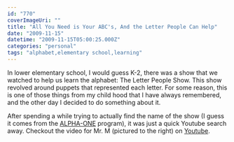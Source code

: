 ```yaml
---
id: "770"
coverImageUri: ""
title: "All You Need is Your ABC's, And the Letter People Can Help"
date: "2009-11-15"
datetime: "2009-11-15T05:00:25.000Z"
categories: "personal"
tags: "alphabet,elementary school,learning"
---
```


In lower elementary school, I would guess K-2, there was a show that we watched to help us learn the alphabet: The Letter People Show. This show revolved around puppets that represented each letter. For some reason, this is one of those things from my child hood that I have always remembered, and the other day I decided to do something about it.

After spending a while trying to actually find the name of the show (I guess it comes from the [ALPHA-ONE](http://seedyroad.com/academics/elementary.htm) program), it was just a quick Youtube search away. Checkout the video for Mr. M (pictured to the right) on [Youtube](http://www.youtube.com/watch?v=GS8GTWOSA60).
